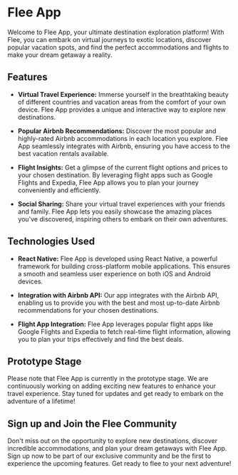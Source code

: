 # Flee App

Welcome to Flee App, your ultimate destination exploration platform! With Flee, you can embark on virtual journeys to exotic locations, discover popular vacation spots, and find the perfect accommodations and flights to make your dream getaway a reality. 

## Features

- **Virtual Travel Experience:** Immerse yourself in the breathtaking beauty of different countries and vacation areas from the comfort of your own device. Flee App provides a unique and interactive way to explore new destinations.

- **Popular Airbnb Recommendations:** Discover the most popular and highly-rated Airbnb accommodations in each location you explore. Flee App seamlessly integrates with Airbnb, ensuring you have access to the best vacation rentals available.

- **Flight Insights:** Get a glimpse of the current flight options and prices to your chosen destination. By leveraging flight apps such as Google Flights and Expedia, Flee App allows you to plan your journey conveniently and efficiently.

- **Social Sharing:** Share your virtual travel experiences with your friends and family. Flee App lets you easily showcase the amazing places you've discovered, inspiring others to embark on their own adventures.

## Technologies Used

- **React Native:** Flee App is developed using React Native, a powerful framework for building cross-platform mobile applications. This ensures a smooth and seamless user experience on both iOS and Android devices.

- **Integration with Airbnb API:** Our app integrates with the Airbnb API, enabling us to provide you with the best and most up-to-date Airbnb recommendations for your chosen destinations.

- **Flight App Integration:** Flee App leverages popular flight apps like Google Flights and Expedia to fetch real-time flight information, allowing you to plan your trips effectively and find the best deals.

## Prototype Stage

Please note that Flee App is currently in the prototype stage. We are continuously working on adding exciting new features to enhance your travel experience. Stay tuned for updates and get ready to embark on the adventure of a lifetime!

## Sign up and Join the Flee Community

Don't miss out on the opportunity to explore new destinations, discover incredible accommodations, and plan your dream getaways with Flee App. Sign up now to be part of our exclusive community and be the first to experience the upcoming features. Get ready to flee to your next adventure!
